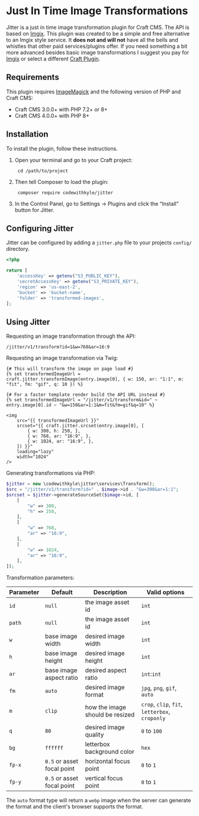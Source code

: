 # Just In Time Image Transformations

Jitter is a just in time image transformation plugin for Craft CMS. The API is based on [Imgix](https://docs.imgix.com/apis/url). This plugin was created to be a simple and free alternative to an Imgix style service. It **does not and will not** have all the bells and whistles that other paid services/plugins offer. If you need something a bit more advanced besides basic image transformations I suggest you pay for [Imgix](https://www.imgix.com/pricing) or select a different [Craft Plugin](https://plugins.craftcms.com/categories/assets).

## Requirements

This plugin requires [ImageMagick](https://imagemagick.org/index.php) and the following version of PHP and Craft CMS:

- Craft CMS 3.0.0+ with PHP 7.2+ or 8+
- Craft CMS 4.0.0+ with PHP 8+

## Installation

To install the plugin, follow these instructions.

1. Open your terminal and go to your Craft project:

        cd /path/to/project

2. Then tell Composer to load the plugin:

        composer require codewithkyle/jitter

3. In the Control Panel, go to Settings → Plugins and click the “Install” button for Jitter.

## Configuring Jitter

Jitter can be configured by adding a `jitter.php` file to your projects `config/` directory.

```php
<?php

return [
    'accessKey' => getenv("S3_PUBLIC_KEY"),
    'secretAccessKey' => getenv("S3_PRIVATE_KEY"),
    'region' => 'us-east-2',
    'bucket' => 'bucket-name',
    'folder' => 'transformed-images',
];
```

## Using Jitter

Requesting an image transformation through the API:

```
/jitter/v1/transform?id=1&w=768&ar=16:9
```

Requesting an image transformation via Twig:

```twig
{# This will transform the image on page load #}
{% set transformedImageUrl = craft.jitter.transformImage(entry.image[0], { w: 150, ar: "1:1", m: "fit", fm: "gif", q: 10 }) %}

{# For a faster template render build the API URL instead #}
{% set transformedImageUrl = "/jitter/v1/transform&id=" ~ entry.image[0].id ~ "&w=150&ar=1:1&m=fit&fm=gif&q=10" %}

<img 
    src="{{ transformedImageUrl }}" 
    srcset="{{ craft.jitter.srcset(entry.image[0], [
        { w: 300, h: 250, },
        { w: 768, ar: "16:9", },
        { w: 1024, ar: "16:9", },
    ]) }}" 
    loading="lazy"
    width="1024"
/>
```

Generating transformations via PHP:

```php
$jitter = new \codewithkyle\jitter\services\Transform();
$src = "/jitter/v1/transform?id=" . $image->id . "&w=300&ar=1:1";
$srcset = $jitter->generateSourceSet($image->id, [
    [
        "w" => 300,
        "h" => 250,
    ],
    [
        "w" => 768,
        "ar" => "16:9",
    ],
    [
        "w" => 1024,
        "ar" => "16:9",
    ],
]);
```

Transformation parameters:

| Parameter     | Default                    | Description                     | Valid options                                  |
| ------------- | -------------------------- | ------------------------------- | ---------------------------------------------- |
| `id`          | `null`                     | the image asset id              | `int`                                          |
| `path`        | `null`                     | the image asset id              | `int`                                          |
| `w`           | base image width           | desired image width             | `int`                                          |
| `h`           | base image height          | desired image height            | `int`                                          |
| `ar`          | base image aspect ratio    | desired aspect ratio            | `int`:`int`                                    |
| `fm`          | `auto`                     | desired image format            | `jpg`, `png`, `gif`, `auto`                    |
| `m`           | `clip`                     | how the image should be resized | `crop`, `clip`, `fit`, `letterbox`, `croponly` |
| `q`           | `80`                       | desired image quality           | `0` to `100`                                   |
| `bg`          | `ffffff`                   | letterbox background color      | `hex`                                          |
| `fp-x`        | `0.5` or asset focal point | horizontal focus point          | `0` to `1`                                     |
| `fp-y`        | `0.5` or asset focal point | vertical focus point            | `0` to `1`                                     |

The `auto` format type will return a `webp` image when the server can generate the format and the client's browser supports the format.
